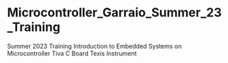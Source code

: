 # Microcontroller_Garraio_Summer_23_Training
Summer 2023 Training Introduction to Embedded Systems on Microcontroller Tiva C Board Texis Instrument 
